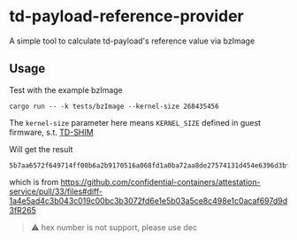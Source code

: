 # td-payload-reference-provider
A simple tool to calculate td-payload's reference value via bzImage

## Usage

Test with the example bzImage
```
cargo run -- -k tests/bzImage --kernel-size 268435456
```

The `kernel-size` parameter here means `KERNEL_SIZE` defined in guest firmware, s.t. [TD-SHIM](https://github.com/confidential-containers/td-shim)

Will get the result
```
5b7aa6572f649714ff00b6a2b9170516a068fd1a0ba72aa8de27574131d454e6396d3bfa1727d9baf421618a942977fa
```

which is from https://github.com/confidential-containers/attestation-service/pull/33/files#diff-1a4e5ad4c3b043c019c00bc3b3072fd6e1e5b03a5ce8c498e1c0acaf697d9d3fR265

> :warning: hex number is not support, please use dec